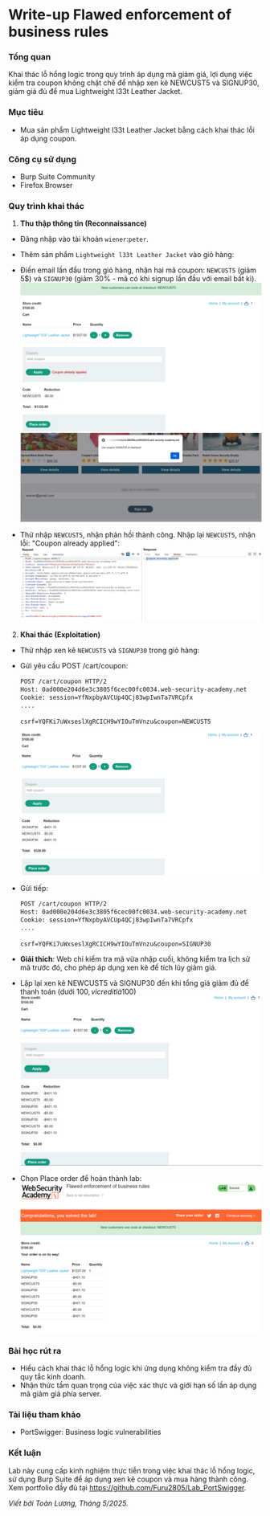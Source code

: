 # Write-up Flawed enforcement of business rules

### Tổng quan
Khai thác lỗ hổng logic trong quy trình áp dụng mã giảm giá, lợi dụng việc kiểm tra coupon không chặt chẽ để nhập xen kẽ NEWCUST5 và SIGNUP30, giảm giá đủ để mua Lightweight l33t Leather Jacket.

### Mục tiêu
- Mua sản phẩm Lightweight l33t Leather Jacket bằng cách khai thác lỗi áp dụng coupon.

### Công cụ sử dụng
- Burp Suite Community
- Firefox Browser

### Quy trình khai thác
1. **Thu thập thông tin (Reconnaissance)**
- Đăng nhập vào tài khoản `wiener`:`peter`.
- Thêm sản phẩm `Lightweight l33t Leather Jacket` vào giỏ hàng:
- Điền email lần đầu trong giỏ hàng, nhận hai mã coupon: `NEWCUST5` (giảm 5$) và `SIGNUP30` (giảm 30% - mã có khi signup lần đầu với email bất kì).
    ![coupon](./images/coupon.png)
    ![sign](./images/sign.png)

- Thử nhập `NEWCUST5`, nhận phản hồi thành công. Nhập lại `NEWCUST5`, nhận lỗi: "Coupon already applied":
    ![applied](./images/applied.png)
2. **Khai thác (Exploitation)**
- Thử nhập xen kẽ `NEWCUST5` và `SIGNUP30` trong giỏ hàng:

- Gửi yêu cầu POST /cart/coupon:
    ```
    POST /cart/coupon HTTP/2
    Host: 0ad000e204d6e3c3805f6cec00fc0034.web-security-academy.net
    Cookie: session=YfNxpbyAVCUp4QCj83wpIwnTa7VRCpfx
    ....

    csrf=YQFKi7uWxseslXgRCICH9wYIOuTmVnzu&coupon=NEWCUST5
    ```
    ![coupon](./images/more.png)
- Gửi tiếp:
    ```
    POST /cart/coupon HTTP/2
    Host: 0ad000e204d6e3c3805f6cec00fc0034.web-security-academy.net
    Cookie: session=YfNxpbyAVCUp4QCj83wpIwnTa7VRCpfx
    ....

    csrf=YQFKi7uWxseslXgRCICH9wYIOuTmVnzu&coupon=SIGNUP30
    ```   
- **Giải thích**: Web chỉ kiểm tra mã vừa nhập cuối, không kiểm tra lịch sử mã trước đó, cho phép áp dụng xen kẽ để tích lũy giảm giá.

- Lặp lại xen kẽ NEWCUST5 và SIGNUP30 đến khi tổng giá giảm đủ để thanh toán (dưới 100$, vì credit là 100$)
    ![coupon](./images/morecoupun.png)

- Chọn Place order để hoàn thành lab:
    ![solved](./images/solved.png)

### Bài học rút ra
- Hiểu cách khai thác lỗ hổng logic khi ứng dụng không kiểm tra đầy đủ quy tắc kinh doanh.
- Nhận thức tầm quan trọng của việc xác thực và giới hạn số lần áp dụng mã giảm giá phía server.

### Tài liệu tham khảo
- PortSwigger: Business logic vulnerabilities

### Kết luận
Lab này cung cấp kinh nghiệm thực tiễn trong việc khai thác lỗ hổng logic, sử dụng Burp Suite để áp dụng xen kẽ coupon và mua hàng thành công. Xem portfolio đầy đủ tại https://github.com/Furu2805/Lab_PortSwigger.

*Viết bởi Toàn Lương, Tháng 5/2025.*